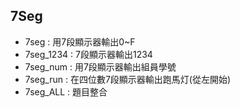 ## 7Seg
* 7seg : 用7段顯示器輸出0~F  
* 7seg_1234 : 7段顯示器輸出1234
* 7seg_num : 用7段顯示器輸出組員學號
* 7seg_run : 在四位數7段顯示器輸出跑馬灯(從左開始)
* 7seg_ALL : 題目整合
